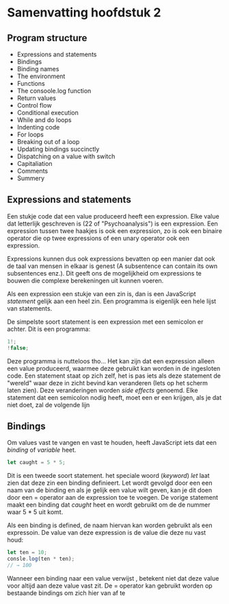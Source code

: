 # Samenvatting hoofdstuk 2

## Program structure

* Expressions and statements
* Bindings
* Binding names
* The environment
* Functions
* The consoole.log function
* Return values
* Control flow
* Conditional execution
* While and do loops
* Indenting code
* For loops
* Breaking out of a loop
* Updating bindings succinctly
* Dispatching on a value with switch
* Capitaliation
* Comments
* Summery

## Expressions and statements

Een stukje code dat een value produceerd heeft een expression. Elke value dat letterlijk geschreven is (22 of "Psychoanalysis") is een expression. Een expression tussen twee haakjes is ook een expression, zo is ook een binaire operator die op twee expressions of een unary operator ook een expression. 

Expressions kunnen dus ook expressions bevatten op een manier dat ook de taal van mensen in elkaar is genest (A subsentence can contain its own subsentences enz.). Dit geeft ons de mogelijkheid om expressions te bouwen die complexe berekeningen uit kunnen voeren.

Als een expression een stukje van een zin is, dan is een JavaScript *statement* gelijk aan een heel zin. Een programma is eigenlijk een hele lijst van statements.

De simpelste soort statement is een expression met een semicolon er achter. Dit is een programma:

```javascript
1!;
!false;
```
Deze programma is nutteloos tho... Het kan zijn dat een expression alleen een value produceerd, waarmee deze gebruikt kan worden in de ingesloten code. Een statement staat op zich zelf, het is pas iets als deze statement de "wereld" waar deze in zicht bevind kan veranderen (Iets op het scherm laten zien). Deze veranderingen worden *side effects* genoemd. Elke statement dat een semicolon nodig heeft, moet een er een krijgen, als je dat niet doet, zal de volgende lijn                                                                                                                                                                                                                                                                                                     

## Bindings

Om values vast te vangen en vast te houden, heeft JavaScript iets dat een *binding* of *variable* heet. 

```javascript
let caught = 5 * 5;
```

Dit is een tweede soort statement. het speciale woord (*keyword*) *let* laat zien dat deze zin een binding definieert. Let wordt gevolgd door een een naam van de binding  en als je gelijk een value wilt geven, kan je dit doen door een = operator aan de expression toe te voegen. De vorige statement maakt een binding dat *caught* heet en wordt gebruikt om de de nummer waar 5 * 5 uit komt. 

Als een binding is defined, de naam hiervan kan worden gebruikt als een expressoin. De value van deze expression is de value die deze nu vast houd:

```javascript
let ten = 10;
consle.log(ten * ten);
// → 100
```

Wanneer een binding naar een value verwijst , betekent niet dat deze value voor altijd aan deze value vast zit. De = operator kan gebruikt worden op bestaande bindings om zich hier van af te 









































































































































































